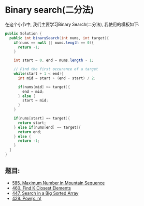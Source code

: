 # Binary search(二分法)

在这个小节中, 我们主要学习Binary Search(二分法), 我使用的模板如下:

```Java
public Solution {
  public int binarySearch(int nums, int target){
    if(nums == null || nums.length == 0){
      return -1;
    }

    int start = 0, end = nums.length - 1;

    // Find the first occurance of a target
    while(start + 1 < end){
      int mid = start + (end - start) / 2;

      if(nums[mid] >= target){
        end = mid;
      } else {
        start = mid;
      }
    }

    if(nums[start] == target){
      return start;
    } else if(nums[end] == target){
      return end;
    } else {
      return -1;
    }
  }
}
```

## 题目:
* [585. Maximum Number in Mountain Sequence](./binary_search/585.-maximum-number-in-mountain-sequence.md)
* [460. Find K Closest Elements](./binary_search/460.-find-k-closest-elements.md)
* [447. Search in a Big Sorted Array](./binary_search/447.-search-in-a-big-sorted-array.md)
* [428. Pow\(x, n\)](./binary_search/428.-pow-x-n.md)
